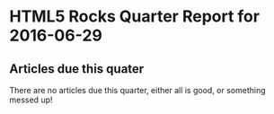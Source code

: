 HTML5 Rocks Quarter Report for 2016-06-29
=========================================

Articles due this quater
------------------------

There are no articles due this quarter, either all is good, or something messed up!

